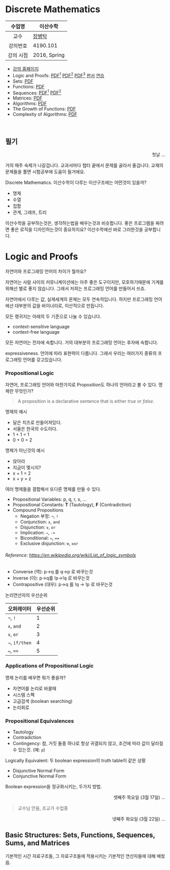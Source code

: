 Discrete Mathematics
========

수업명 | 이산수학
:----:|----
교수 | [장병탁](https://cse.snu.ac.kr/professor/%EC%9E%A5%EB%B3%91%ED%83%81)
강의번호 | 4190.101
강의 시점 | 2016, Spring

- [강의 홈페이지](http://bi.snu.ac.kr/Courses/dm2016spring/index.html)
- Logic and Proofs:
    [PDF<sup>1</sup>](https://bi.snu.ac.kr/Courses/dm2016spring/slides/Chapter1p1.pdf)
    [PDF<sup>2</sup>](https://bi.snu.ac.kr/Courses/dm2016spring/slides/Chapter1p2.pdf)
    [PDF<sup>3</sup>](https://bi.snu.ac.kr/Courses/dm2016spring/slides/Chapter1p3.pdf)
    [판서](https://bi.snu.ac.kr/Courses/dm2016spring/imgs/blackboard0312.JPG)
    [연습](https://bi.snu.ac.kr/Courses/dm2016spring/practice/practice1.pdf)
- Sets: [PDF](https://bi.snu.ac.kr/Courses/dm2016spring/slides/Chapter2_Sets.pdf)
- Functions: [PDF](https://bi.snu.ac.kr/Courses/dm2016spring/slides/Chapter2_Functions.pdf)
- Sequences:
    [PDF<sup>1</sup>](https://bi.snu.ac.kr/Courses/dm2016spring/slides/Chapter2_Sequences_and_Summations.pdf)
    [PDF<sup>2</sup>](https://bi.snu.ac.kr/Courses/dm2016spring/slides/Chapter2_Cardinality_of_Sets.pdf)
- Matrices: [PDF](https://bi.snu.ac.kr/Courses/dm2016spring/slides/Chapter2_Matrices.pdf)
- Algorithms: [PDF](https://bi.snu.ac.kr/Courses/dm2016spring/slides/Chapter3_Algorithms.pdf)
- The Growth of Functions: [PDF](https://bi.snu.ac.kr/Courses/dm2016spring/slides/Chapter3_The_Growth_of_Functions.pdf)
- Complexity of Algorithms: [PDF](https://bi.snu.ac.kr/Courses/dm2016spring/slides/Chapter3_Complexity_of_Algorithms.pdf)

<br>

필기
--------

<p align=right>첫날 ...</p>

거의 매주 숙제가 나갈겁니다. 교과서마다 챕터 끝에서 문제를 골라서 줄겁니다.
교재의 문제들을 풀면 시험공부에 도움이 될거에요.

Discrete Mathematics. 이산수학이 다루는 이산구조에는 어떤것이 있을까?

- 명제
- 수열
- 집합
- 관계, 그래프, 트리

이산수학을 공부하는것은, 생각하는법을 배우는것과 비슷합니다. 좋은 프로그램을
짜려면 좋은 로직을 디자인하는것이 중요하지요? 이산수학에선 바로 그러한것을
공부합니다.

Logic and Proofs
========
자연어와 프로그래밍 언어의 차이가 뭘까요?

자연어는 사람 사이의 커뮤니케이션에는 아주 좋은 도구이지만, 모호하기때문에
기계를 위해선 별로 좋지 않습니다. 그래서 저희는 프로그래밍 언어를 만들어서 쓰죠.

자연어에서 다루는 값, 실제세계의 문제는 모두 연속적입니다. 하지만 프로그래밍
언어에선 대부분의 값을 바이너리로, 이산적으로 만듭니다.

모든 랭귀지는 아래의 두 기준으로 나눌 수 있습니다.

- context-sensitive language
- context-free language

모든 자연어는 전자에 속합니다. 거의 대부분의 프로그래밍 언어는 후자에 속합니다.

expressiveness. 언어에 따라 표현력이 다릅니다. 그래서 우리는 여러가지 종류의
프로그래밍 언어를 갖고있습니다.

### Propositional Logic
자연어, 프로그래밍 언어와 마찬가지로 Proposition도 하나의 언어라고 볼 수 있다.
명제란 무엇인가?

> A proposition is a declarative sentence that is either *true* or *false*.

명제의 예시

- 달은 치즈로 만들어져있다.
- 서울은 한국의 수도이다.
- 1 + 1 = 1
- 0 + 0 = 2

명제가 아닌것의 예시

- 앉아라
- 지금이 몇시지?
- x + 1 = 2
- x + y = z

여러 명제들을 결합해서 또다른 명제를 만들 수 있다.

- Propositional Variables: p, q, r, s, ...
- Propositional Constants: **T** (Tautology), **F** (Contradiction)
- Compound Propositions
  - Negation 부정: `¬`, `!`
  - Conjunction: `∧`, `and`
  - Disjunction: `∨`, `or`
  - Implication: `⇒`, `->`
  - Biconditional: `⇔`, `==`
  - Exclusive disjunction: `⊕`, `xor`

###### Reference: https://en.wikipedia.org/wiki/List_of_logic_symbols

- Converse (역): p->q 를 q->p 로 바꾸는것
- Inverse (이): p->q를 !p->!q 로 바꾸는것
- Contrapositive (대우): p->q 를 !q -> !p 로 바꾸는것

논리연산자의 우선순위

오퍼레이터     | 우선순위
---------------|----------
`¬`, `!`       | 1
`∧`, `and`     | 2
`∨`, `or`      | 3
`⇒`, `if/then` | 4
`⇔`, `==`      | 5

### Applications of Propositional Logic
명제 논리를 배우면 뭐가 좋을까?

- 자연어를 논리로 바꿀때
- 시스템 스펙
- 고급검색 (boolean searching)
- 논리회로

### Propositional Equivalences
- Tautology
- Contradiction
- Contingency: 참, 거짓 둘중 하나로 항상 귀결되지 않고, 조건에 따라 값이 달라질
    수 있는것. (예: `p`)

Logically Equivalent: 두 boolean expression의 truth table이 같은 상황

- Disjunctive Normal Form
- Conjunctive Normal Form

Boolean expression을 정규화시키는, 두가지 방법.

<p align=right>셋째주 목요일 (3월 17일) ...</p>

> 교수님 안옴, 조교가 수업중

<p align=right>넷째주 화요일 (3월 22일) ...</p>

Basic Structures: Sets, Functions, Sequences, Sums, and Matrices
--------

기본적인 시간 자료구조들, 그 자료구조들에 적용시키는 기본적인 연산자들에 대해
배웠음.
